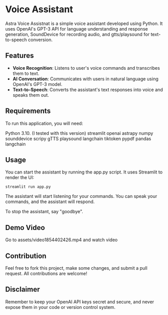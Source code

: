 # Voice Assistant
Astra Voice Assistnat is a simple voice assistant developed using Python. It uses OpenAI's GPT-3 API for language understanding and response generation, SoundDevice for recording audio, and gtts/playsound for text-to-speech conversion.

## Features
- **Voice Recognition**: Listens to user's voice commands and transcribes them to text.
- **AI Conversation**: Communicates with users in natural language using OpenAI's GPT-3 model.
- **Text-to-Speech**: Converts the assistant's text responses into voice and speaks them out.

## Requirements
To run this application, you will need:  

Python 3.10. (I tested with this version)
streamlit
openai
astrapy
numpy
sounddevice
scripy
gTTS
playsound
langchain
tiktoken
pypdf
pandas
langchain

## Usage
You can start the assistant by running the app.py script. It uses Streamlit to render the UI:

```
streamlit run app.py
```

The assistant will start listening for your commands. You can speak your commands, and the assistant will respond. 

To stop the assistant, say "goodbye".

## Demo Video
Go to assets/video1854402426.mp4 and watch video

## Contribution
Feel free to fork this project, make some changes, and submit a pull request. All contributions are welcome!

## Disclaimer
Remember to keep your OpenAI API keys secret and secure, and never expose them in your code or version control system.
